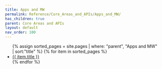 ```yaml
---
title: Apps and MW
permalink: Reference/Core_Areas_and_APIs/Apps_and_MW/
has_children: true
parent: Core Areas and APIs
layout: default
nav_order: 100
---
```


<ul>
{% assign sorted_pages = site.pages | where: "parent", "Apps and MW" | sort:"title" %}
{% for item in sorted_pages %}
    <li>
      <a href="{{ item.url }}">{{ item.title }}</a>
    </li>
{% endfor %}
</ul>
